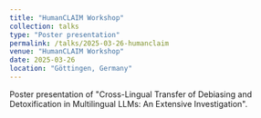 ```yaml
---
title: "HumanCLAIM Workshop"
collection: talks
type: "Poster presentation"
permalink: /talks/2025-03-26-humanclaim
venue: "HumanCLAIM Workshop"
date: 2025-03-26
location: "Göttingen, Germany"
---
```


Poster presentation of "Cross-Lingual Transfer of Debiasing and Detoxification in Multilingual LLMs: An Extensive Investigation".

